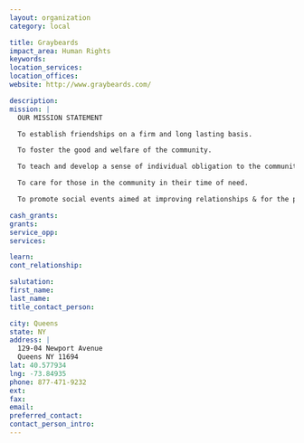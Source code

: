 ```yaml
---
layout: organization
category: local

title: Graybeards
impact_area: Human Rights
keywords: 
location_services: 
location_offices: 
website: http://www.graybeards.com/

description: 
mission: |
  OUR MISSION STATEMENT

  To establish friendships on a firm and long lasting basis.

  To foster the good and welfare of the community.

  To teach and develop a sense of individual obligation to the community.

  To care for those in the community in their time of need.

  To promote social events aimed at improving relationships & for the purpose of fundraising for community related causes

cash_grants: 
grants: 
service_opp: 
services: 

learn: 
cont_relationship: 

salutation: 
first_name: 
last_name: 
title_contact_person: 

city: Queens
state: NY
address: |
  129-04 Newport Avenue     
  Queens NY 11694
lat: 40.577934
lng: -73.84935
phone: 877-471-9232
ext: 
fax: 
email: 
preferred_contact: 
contact_person_intro: 
---
```

